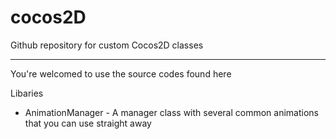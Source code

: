 cocos2D
=======

Github repository for custom Cocos2D classes

-------
You're welcomed to use the source codes found here

Libaries
- AnimationManager - A manager class with several common animations that you can use straight away
